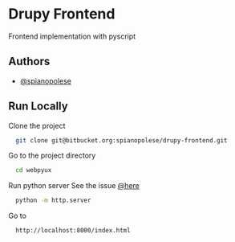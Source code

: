 
# Drupy Frontend

Frontend implementation with pyscript



## Authors

- [@spianopolese](https://bitbucket.org/spianopolese)


## Run Locally

Clone the project

```bash
  git clone git@bitbucket.org:spianopolese/drupy-frontend.git
```

Go to the project directory

```bash
  cd webpyux
```

Run python server
See the issue [@here](https://stackoverflow.com/questions/72122355/pyscript-how-can-i-fix-the-jsexceptiontypeerror-failed-to-fetch-error-when)

```bash
  python -m http.server
```

Go to

```bash
  http://localhost:8000/index.html
```
